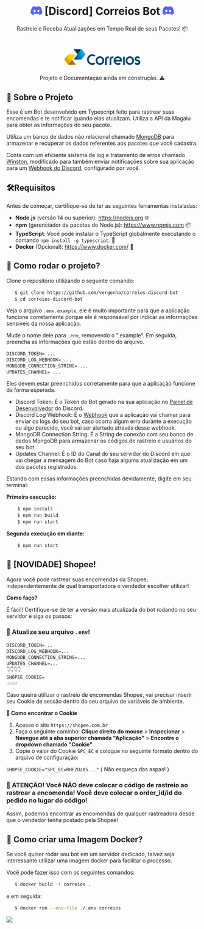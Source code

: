 <h1 align="center"><img src="./assets/discord.png" width="30px"> [Discord] Correios Bot <img src="./assets/discord.png" width="30px"></h1>

<p align="center">Rastreie e Receba Atualizações em Tempo Real de seus Pacotes! 📦</p>
<h1 align="center"><img src="./assets/correios.png" width="200px"></h1>
<p align="center">Projeto e Documentação ainda em construção. ⚠️</p>

## 👤 Sobre o Projeto

Esse é um Bot desenvolvido em Typescript feito para rastrear suas encomendas e te notificar quando elas atualizam. Utiliza a API da Magalu para obter as informações do seu pacote.

Utiliza um banco de dados não relacional chamado [MongoDB](https://www.mongodb.com/) para armazenar e recuperar os dados referentes aos pacotes que você cadastra.

Conta com um eficiente sistema de log e tratamento de erros chamado [Winston](https://github.com/winstonjs/winston), modificado para também enviar notificações sobre sua aplicação para um [Webhook do Discord](https://discord.com/developers/docs/resources/webhook), configurado por você.

##  🛠️Requisitos
Antes de começar, certifique-se de ter as seguintes ferramentas instaladas:

- **Node.js** (versão 14 ou superior): https://nodejs.org 🌐
- **npm** (gerenciador de pacotes do Node.js): https://www.npmjs.com 📦
- **TypeScript**: Você pode instalar o TypeScript globalmente executando o comando `npm install -g typescript`. 📝
- **Docker** (Opcional): https://www.docker.com/ 🐋


## 🤔 Como rodar o projeto?

Clone o repositório utilizando o seguinte comando:

 ```bash
    $ git clone https://github.com/vergonha/correios-discord-bot
    $ cd correios-discord-bot
 ```

Veja o arquivo  `.env.example`, ele é muito importante para que a aplicação funcione corretamente porque ele é responsável por indicar as informações sensíveis da nossa aplicação.

Mude o nome dele para `.env`, removendo o ".example". Em seguida, preencha as informações que estão dentro do arquivo.

 ```
DISCORD_TOKEN= ...
DISCORD_LOG_WEBHOOK= ...
MONGODB_CONNECTION_STRING= ...
UPDATES_CHANNEL= ...
 ```

Eles devem estar preenchidos corretamente para que a aplicação funcione da forma esperada.

- Discord Token: É o Token do Bot gerado na sua aplicação no [Painel de Desenvolvedor](https://discord.com/developers/applications) do Discord.
- Discord Log Webhook: É o [Webhook](https://discord.com/developers/docs/resources/webhook) que a aplicação vai chamar para enviar os logs do seu bot, caso ocorra algum erro durante a execução ou algo parecido, você vai ser alertado através desse webhook.
- MongoDB Connection String: É a String de conexão com seu banco de dados MongoDB para armazenar os códigos de rastreio e usuários do seu bot.
- Updates Channel: É o ID do Canal do seu servidor do Discord em que vai chegar a mensagem do Bot caso haja alguma atualização em um dos pacotes registrados.

Estando com essas informações preenchidas devidamente, digite em seu terminal:

**Primeira execução:**
```bash
    $ npm install
    $ npm run build
    $ npm run start
```

**Segunda execução em diante:**
```bash
    $ npm run start
```

## 🛒 [NOVIDADE] Shopee! 

Agora você pode rastrear suas encomendas da Shopee, independentemente de qual transportadora o vendedor escolher utilizar!

**Como faço?**

É fácil! Certifique-se de ter a versão mais atualizada do bot rodando no seu servidor e siga os passos:

### 🚨 Atualize seu arquivo `.env`! 

```
DISCORD_TOKEN=...
DISCORD_LOG_WEBHOOK=...
MONGODB_CONNECTION_STRING=...
UPDATES_CHANNEL=...
👇👇👇👇 
SHOPEE_COOKIE=
☝️☝️☝️☝️
```

Caso queira utilizar o rastreio de encomendas Shopee, vai precisar inserir seu Cookie de sessão dentro do seu arquivo de variáveis de ambiente.

**🍪 Como encontrar o Cookie**

1. Acesse o site `https://shopee.com.br`
2. Faça o seguinte caminho: **Clique direito do mouse** > **Inspecionar** > **Navegue até a aba superior chamada "Aplicação"** > **Encontre o dropdown chamado "Cookie"**
3. Copie o valor do Cookie `SPC_EC` e coloque no seguinte formato dentro do arquivo de configuração:

`SHOPEE_COOKIE="SPC_EC=RHFZUz05..."` ( Não esqueça das aspas! )

### 🚨 ATENÇÃO! Você NÃO deve colocar o código de rastreio ao rastrear a encomenda! Você deve colocar o order_id/id do pedido no lugar do código!

Assim, podemos encontrar as encomendas de qualquer rastreadora desde que o vendedor tenha postado pela Shopee!

## 🐋 Como criar uma Imagem Docker?

Se você quiser rodar seu bot em um servidor dedicado, talvez seja interessante utilizar uma imagem docker para facilitar o processo.

Você pode fazer isso com os seguintes comandos:

 ```bash
    $ docker build -t correios .
 ```

 e em seguida:

 ```bash
    $ docker run --env-file ./.env correios
 ```


![](https://purepng.com/public/uploads/large/to-be-continued-meme-un6.png)